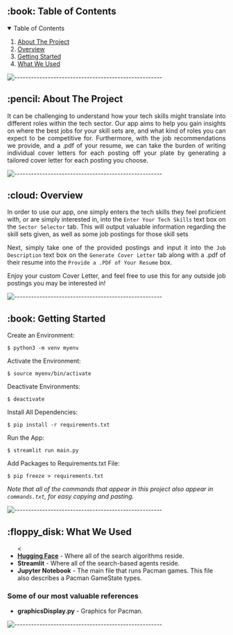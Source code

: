 <!-- TABLE OF CONTENTS -->
<h2 id="table-of-contents"> :book: Table of Contents</h2>

<details open="open">
  <summary>Table of Contents</summary>
  <ol>
    <li><a href="#about-the-project"> About The Project</a></li>
    <li><a href="#overview"> Overview</a></li>
    <li><a href="#getting-started"> Getting Started</a></li>
    <li><a href="#setup"> What We Used</a></li>
  </ol>
</details>

![-----------------------------------------------------](https://raw.githubusercontent.com/andreasbm/readme/master/assets/lines/rainbow.png)

<!-- ABOUT THE PROJECT -->
<h2 id="about-the-project"> :pencil: About The Project</h2>

<p align="justify"> 
  It can be challenging to understand how your tech skills might translate into different roles within the tech sector. Our app aims to help you gain insights on where the best jobs for your skill sets are, and what kind of roles you can expect to be competitive for. Furthermore, with the job recommendations we provide, and a .pdf of your resume, we can take the burden of writing individual cover letters for each posting off your plate by generating a tailored cover letter for each posting you choose.
</p>

![-----------------------------------------------------](https://raw.githubusercontent.com/andreasbm/readme/master/assets/lines/rainbow.png)

<!-- OVERVIEW -->
<h2 id="overview"> :cloud: Overview</h2>

<p align="justify"> 
  In order to use our app, one simply enters the tech skills they feel proficient with, or are simply interested in, into the <code>Enter Your Tech Skills</code> text box on the <code>Sector Selector</code> tab. This will output valuable information regarding the skill sets given, as well as some job postings for those skill sets
</p>

<p align="justify"> 
  Next, simply take one of the provided postings and input it into the <code>Job Description</code> text box on the <code>Generate Cover Letter</code> tab along with a .pdf of their resume into the <code>Provide a .PDF of Your Resume</code> box.
</p>

<p align="justify"> 
  Enjoy your custom Cover Letter, and feel free to use this for any outside job postings you may be interested in!
</p>

![-----------------------------------------------------](https://raw.githubusercontent.com/andreasbm/readme/master/assets/lines/rainbow.png)

<!-- GETTING STARTED -->
<h2 id="getting-started"> :book: Getting Started</h2>

<p>Create an Environment:</p>
<pre><code>$ python3 -m venv myenv</code></pre>

<p>Activate the Environment:</p>
<pre><code>$ source myenv/bin/activate</code></pre>

<p>Deactivate Environments:</p>
<pre><code>$ deactivate</code></pre>

<p>Install All Dependencies:</p>
<pre><code>$ pip install -r requirements.txt</code></pre>

<p>Run the App:</p>
<pre><code>$ streamlit run main.py</code></pre>

<p>Add Packages to Requirements.txt File:</p>
<pre><code>$ pip freeze > requirements.txt</code></pre>

<i>Note that all of the commands that appear in this project also appear in <code>commands.txt</code>, for easy copying and pasting.</i>

![-----------------------------------------------------](https://raw.githubusercontent.com/andreasbm/readme/master/assets/lines/rainbow.png)

<!-- SETUP -->
<h2 id="setup"> :floppy_disk: What We Used</h2>

<ul>
  <<li><b><a href="https://huggingface.co/">Hugging Face</a></b> - Where all of the search algorithms reside.</li>
  <li><b>Streamlit</b> - Where all of the search-based agents reside.</li>
  <li><b>Jupyter Notebook</b> - The main file that runs Pacman games. This file also describes a Pacman GameState types.</li>
</ul>

<h3>Some of our most valuable references</h3>
<ul>
  <li><b>graphicsDisplay.py</b> - Graphics for Pacman.</li>
</ul>

![-----------------------------------------------------](https://raw.githubusercontent.com/andreasbm/readme/master/assets/lines/rainbow.png)